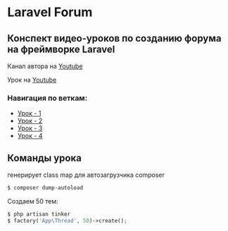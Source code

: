 # Laravel Forum


## Конспект видео-уроков по созданию форума на фреймворке Laravel
Канал автора на [Youtube](https://www.youtube.com/channel/UCjUvIf50gEtUqxwewsZTgTw)

Урок на [Youtube](https://www.youtube.com/watch?v=rs7YYgU8Ldk)

### Навигация по веткам:
* [Урок - 1](https://github.com/honeydev/laravel-forum-lessons/tree/lesson%231)
* [Урок - 2](https://github.com/honeydev/laravel-forum-lessons/tree/lesson%232)
* [Урок - 3](https://github.com/honeydev/laravel-forum-lessons/tree/lesson%233)
* [Урок - 4](https://github.com/honeydev/laravel-forum-lessons/tree/lesson%234)
    
## Команды урока
генерирует class map для автозагрузчика composer
```bash
$ composer dump-autoload 
```

Создаем 50 тем:
```php
$ php artisan tinker
$ factory('App\Thread', 50)->create();
```
